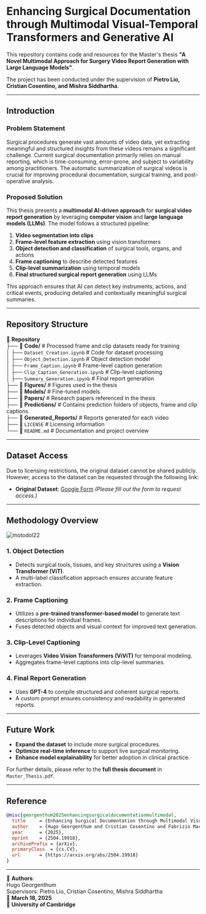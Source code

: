 # Enhancing Surgical Documentation through Multimodal Visual-Temporal Transformers and Generative AI

This repository contains code and resources for the Master's thesis **"A Novel Multimodal Approach for Surgery Video Report Generation with Large Language Models"**.

The project has been conducted under the supervision of **Pietro Lio, Cristian Cosentino, and Mishra Siddhartha**.

---

## Introduction

### Problem Statement

Surgical procedures generate vast amounts of video data, yet extracting meaningful and structured insights from these videos remains a significant challenge. Current surgical documentation primarily relies on manual reporting, which is time-consuming, error-prone, and subject to variability among practitioners. The automatic summarization of surgical videos is crucial for improving procedural documentation, surgical training, and post-operative analysis.

### Proposed Solution

This thesis presents a **multimodal AI-driven approach** for **surgical video report generation** by leveraging **computer vision** and **large language models (LLMs)**. The model follows a structured pipeline:

1. **Video segmentation into clips**
2. **Frame-level feature extraction** using vision transformers
3. **Object detection and classification** of surgical tools, organs, and actions
4. **Frame captioning** to describe detected features
5. **Clip-level summarization** using temporal models
6. **Final structured surgical report generation** using LLMs

This approach ensures that AI can detect key instruments, actions, and critical events, producing detailed and contextually meaningful surgical summaries.

---

## Repository Structure

📂 **Repository**  
├── 📁 **Code/**   # Processed frame and clip datasets ready for training  
│   ├── `Dataset_Creation.ipynb`    # Code for dataset processing  
│   ├── `Object_Detection.ipynb`    # Object detection model  
│   ├── `Frame_Caption.ipynb`       # Frame-level caption generation  
│   ├── `Clip_Caption_Generation.ipynb`  # Clip-level captioning  
│   ├── `Summary_Generation.ipynb`  # Final report generation  
├── 📁 **Figures/**   # Figures used in the thesis                
├── 📁 **Models/**  # Fine-tuned models  
├── 📁 **Papers/**    # Research papers referenced in the thesis  
├── 📁 **Predictions/**  # Contains prediction folders of objects, frame and clip captions  
├── 📄 **Generated_Reports/**  # Reports generated for each video  
├── 📄 `LICENSE`  # Licensing information  
└── 📄 `README.md`  # Documentation and project overview   

---

## Dataset Access

Due to licensing restrictions, the original dataset cannot be shared publicly. However, access to the dataset can be requested through the following link:

- **Original Dataset**: [Google Form](https://forms.gle/GbMj8TwNoNpMUJuv9) *(Please fill out the form to request access.)*

---

## Methodology Overview

![motodol22](https://github.com/user-attachments/assets/095b3cca-f8da-49ef-b360-7e589b674a43)


### 1. **Object Detection**
- Detects surgical tools, tissues, and key structures using a **Vision Transformer (ViT)**.
- A multi-label classification approach ensures accurate feature extraction.

### 2. **Frame Captioning**
- Utilizes a **pre-trained transformer-based model** to generate text descriptions for individual frames.
- Fuses detected objects and visual context for improved text generation.

### 3. **Clip-Level Captioning**
- Leverages **Video Vision Transformers (ViViT)** for temporal modeling.
- Aggregates frame-level captions into clip-level summaries.

### 4. **Final Report Generation**
- Uses **GPT-4** to compile structured and coherent surgical reports.
- A custom prompt ensures consistency and readability in generated reports.


---

## Future Work

- **Expand the dataset** to include more surgical procedures.
- **Optimize real-time inference** to support live surgical monitoring.
- **Enhance model explainability** for better adoption in clinical practice.

For further details, please refer to the **full thesis document** in `Master_Thesis.pdf`.

---

## Reference 

```bibtex
@misc{georgenthum2025enhancingsurgicaldocumentationmultimodal,
  title     = {Enhancing Surgical Documentation through Multimodal Visual-Temporal Transformers and Generative AI},
  author    = {Hugo Georgenthum and Cristian Cosentino and Fabrizio Marozzo and Pietro Liò},
  year      = {2025},
  eprint    = {2504.19918},
  archivePrefix = {arXiv},
  primaryClass  = {cs.CV},
  url       = {https://arxiv.org/abs/2504.19918}
}
```
---
📌 **Authors**:  
Hugo Georgenthum  
Supervisors: Pietro Lio, Cristian Cosentino, Mishra Siddhartha  
📅 **March 18, 2025**  
📍 **University of Cambridge**


